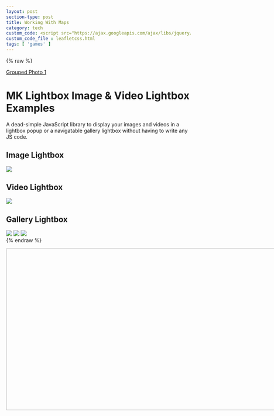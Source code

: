 ```yaml
---
layout: post
section-type: post
title: Working With Maps
category: tech
custom_code: <script src="https://ajax.googleapis.com/ajax/libs/jquery/1.10.2/jquery.min.js"></script><link rel="stylesheet" href="./css/colorbox.css"/> <link rel="stylesheet" href="https://www.cssscript.com/demo/gallery-lightbox-mk/mklb/css/mklb.css"/><link rel="stylesheet" href="https://unpkg.com/leaflet@1.7.1/dist/leaflet.css" integrity="sha512-xodZBNTC5n17Xt2atTPuE1HxjVMSvLVW9ocqUKLsCC5CXdbqCmblAshOMAS6/keqq/sMZMZ19scR4PsZChSR7A==" crossorigin=""/><script src="https://unpkg.com/leaflet@1.7.1/dist/leaflet.js" integrity="sha512-XQoYMqMTK8LvdxXYG3nZ448hOEQiglfqkJs1NOQV44cWnUrBc8PkAOcXy20w0vlaXaVUearIOBhiXZ5V3ynxwA==" crossorigin=""></script>
custom_code_file : leafletcss.html
tags: [ 'games' ]
---
```


<link
rel="stylesheet"
href="https://unpkg.com/leaflet@1.7.1/dist/leaflet.css"
integrity="sha384-VzLXTJGPSyTLX6d96AxgkKvE/LRb7ECGyTxuwtpjHnVWVZs2gp5RDjeM/tgBnVdM"
crossorigin="anonymous"
/>

<script src="./js/jquery.colorbox.js"></script>
<script src="https://unpkg.com/jquery@3.6.0/dist/jquery.min.js" integrity="sha384-vtXRMe3mGCbOeY7l30aIg8H9p3GdeSe4IFlP6G8JMa7o7lXvnz3GFKzPxzJdPfGK" crossorigin="anonymous"></script><script src="https://unpkg.com/leaflet@1.7.1/dist/leaflet.js" integrity="sha384-RFZC58YeKApoNsIbBxf4z6JJXmh+geBSgkCQXFyh+4tiFSJmJBt+2FbjxW7Ar16M" crossorigin="anonymous"></script>
{% raw %}
<!-- The day of the -->

<a class="group1" href="./assets/img/bg__photographer.jpg" title="Me and my grandfather on the Ohoopee.">Grouped Photo 1</a>

<div class="container">
<h1>MK Lightbox Image & Video Lightbox Examples</h1>
<p class="lead">A dead-simple JavaScript library to display your images and videos in a lightbox popup or a navigatable gallery lightbox without having to write any JS code.</p>
<h2>Image Lightbox</h2>
<img id="i1" class="mklbItem demo" src="https://source.unsplash.com/p9t7g5ORALs/600x450" />
<h2 id="i2" class="mklbItem demo" data-video-src="https://www.jqueryscript.net/dummy/1.mp4">Video Lightbox</h2>
<img id="i3" class="mklbItem demo" src="https://source.unsplash.com/8CucspHlerY/600x450" data-video-src="https://www.jqueryscript.net/dummy/1.mp4" />
<h2>Gallery Lightbox</h2>
<img id="i4" class="mklbItem demo" src="https://source.unsplash.com/p9t7g5ORALs/600x450" data-gallery="gallery1" />
<img id="i5" class="mklbItem demo" src="https://source.unsplash.com/8CucspHlerY/600x450" data-gallery="gallery1" />
<img id="i6" class="mklbItem demo" src="https://source.unsplash.com/cylcICfV7Bs/600x450" data-gallery="gallery1" />
</div>
{% endraw %}
<script>
$(document).ready(function(){
//Examples of how to assign the Colorbox event to elements
$(".group1").colorbox({rel:'group1'});
$(".group2").colorbox({rel:'group2', transition:"fade"});
$(".group3").colorbox({rel:'group3', transition:"none", width:"75%", height:"75%"});
$(".group4").colorbox({rel:'group4', slideshow:true});
$(".ajax").colorbox();
$(".youtube").colorbox({iframe:true, innerWidth:640, innerHeight:390});
$(".vimeo").colorbox({iframe:true, innerWidth:500, innerHeight:409});
$(".iframe").colorbox({iframe:true, width:"80%", height:"80%"});
$(".inline").colorbox({inline:true, width:"50%"});
$(".callbacks").colorbox({
onOpen:function(){ alert('onOpen: colorbox is about to open'); },
onLoad:function(){ alert('onLoad: colorbox has started to load the targeted content'); },
onComplete:function(){ alert('onComplete: colorbox has displayed the loaded content'); },
onCleanup:function(){ alert('onCleanup: colorbox has begun the close process'); },
onClosed:function(){ alert('onClosed: colorbox has completely closed'); }
});

$('.non-retina').colorbox({rel:'group5', transition:'none'})
$('.retina').colorbox({rel:'group5', transition:'none', retinaImage:true, retinaUrl:true});

//Example of preserving a JavaScript event for inline calls.
$("#click").click(function(){ 
$('#click').css({"background-color":"#f00", "color":"#fff", "cursor":"inherit"}).text("Open this window again and this message will still be here.");
return false;
});
});
</script>
<script src="https://www.cssscript.com/demo/gallery-lightbox-mk/mklb/js/mklb.js"></script>

<script>
function imageclicktest() {
document.getElementById('i1').click();
//  document.getElementById("demo").innerHTML = "Hello World";
}
</script>
<!-- Lightobx issuse -->
<div id="map" style="width: 800px; height: 440px; border: 1px solid #AAA;"></div>

<script type='text/javascript' src='maps/markers.js'></script>
<!--<script type='text/javascript' src='maps/leaf-demo.js'></script>
-->
<script type="text/javascript" src="us-states.js"></script>

<script type="text/javascript">

var map = L.map('map').setView([37.8, -96], 4);


L.tileLayer('https://api.mapbox.com/styles/v1/{id}/tiles/{z}/{x}/{y}?access_token=pk.eyJ1IjoibWFwYm94IiwiYSI6ImNpejY4NXVycTA2emYycXBndHRqcmZ3N3gifQ.rJcFIG214AriISLbB6B5aw', {
maxZoom: 18,
attribution: 'Map data &copy; <a href="https://www.openstreetmap.org/copyright">OpenStreetMap</a> contributors, ' +
'Imagery © <a href="https://www.mapbox.com/">Mapbox</a>',
id: 'mapbox/light-v9',
tileSize: 512,
zoomOffset: -1
}).addTo(map);

//script for icons
var StateIcon = L.Icon.extend({
options: {
//iconSize:     [38, 95],
//iconAnchor:   [22, 94],
//popupAnchor:  [-3, -76]
}
});

var greenIcon = new StateIcon({iconUrl: 'leaf-green.png'}),
alabamaIcon = new StateIcon({iconUrl: './images/alabama.png'}),
alaskaIcon = new StateIcon({iconUrl: './images/alaska.png'}),
arizonaIcon = new StateIcon({iconUrl: './images/arizona.png'}),
californiaIcon = new StateIcon({iconUrl: './images/california.png'}),
coloradoIcon = new StateIcon({iconUrl: './images/colorado.png'}),
ConnecticutIcon = new StateIcon({iconUrl: './images/connecticut.png'}),
floridaIcon = new StateIcon({iconUrl: './images/florida.png'}),
texasIcon = new StateIcon({iconUrl: './images/texas.png'}),
puertoricoIcon = new StateIcon({iconUrl: './images/puertorico.png'});

L.marker([32.576225,-86.680735], {icon: alabamaIcon}).bindPopup("Alabama").addTo(map);
L.marker([64.4459613,-149.680909], {icon: alaskaIcon}).bindPopup("Alaska").addTo(map);
L.marker([34.395342,-111.763275], {icon: arizonaIcon}).bindPopup("Arizona").addTo(map);
L.marker([35.2048883,-92.4479108], {icon: floridaIcon}).bindPopup("Arkansas").addTo(map);
L.marker([36.7014631,-118.755997], {icon: californiaIcon}).bindPopup("California").addTo(map);
L.marker([38.7251776,-105.607716], {icon: coloradoIcon}).bindPopup("Colorado").addTo(map);
L.marker([41.6500201,-72.7342163], {icon: ConnecticutIcon}).bindPopup("Connecticut").addTo(map);
L.marker([38.6920451,-75.4013315], {icon: floridaIcon}).bindPopup("Delaware").addTo(map);
L.marker([38.8937936,-76.9879976], {icon: floridaIcon}).bindPopup("District of Columbia").addTo(map);
L.marker([27.7567667,-81.4639835], {icon: floridaIcon}).bindPopup("Florida <button onclick=\"imageclicktest()\">Click me!</button><h2 class=\"mklbItem demo\" data-video-src=\"https:\/\/www.jqueryscript.net\/dummy\/1.mp4\">Video Lightbox</h2>").addTo(map);
L.marker([32.3293809,-83.1137366], {icon: floridaIcon}).bindPopup("Georgia").addTo(map);
L.marker([47.2868352,-120.212613], {icon: floridaIcon}).bindPopup("Washington").addTo(map);
L.marker([19.5872677,-155.4268897], {icon: floridaIcon}).bindPopup("Hawaii").addTo(map);
L.marker([43.6447642,-114.015407], {icon: floridaIcon}).bindPopup("Idaho").addTo(map);
L.marker([40.0796606,-89.4337288], {icon: floridaIcon}).bindPopup("Illinois").addTo(map);
L.marker([40.3270127,-86.1746933], {icon: floridaIcon}).bindPopup("Indiana").addTo(map);
L.marker([41.9216734,-93.3122705], {icon: floridaIcon}).bindPopup("Iowa").addTo(map);
L.marker([38.27312,-98.5821872], {icon: floridaIcon}).bindPopup("Kansas").addTo(map);
L.marker([37.5726028,-85.1551411], {icon: floridaIcon}).bindPopup("Kentucky").addTo(map);
L.marker([30.8703881,-92.007126], {icon: floridaIcon}).bindPopup("Louisiana").addTo(map);
L.marker([45.709097,-68.8590201], {icon: floridaIcon}).bindPopup("Maine").addTo(map);
L.marker([39.5162234,-76.9382069], {icon: floridaIcon}).bindPopup("Maryland").addTo(map);
L.marker([42.3788774,-72.032366], {icon: floridaIcon}).bindPopup("Massachusetts").addTo(map);
L.marker([43.6211955,-84.6824346], {icon: floridaIcon}).bindPopup("Michigan").addTo(map);
L.marker([45.9896587,-94.6113288], {icon: floridaIcon}).bindPopup("Minnesota").addTo(map);
L.marker([32.9715645,-89.7348497], {icon: floridaIcon}).bindPopup("Mississippi").addTo(map);
L.marker([38.7604815,-92.5617875], {icon: floridaIcon}).bindPopup("Missouri").addTo(map);
L.marker([47.3752671,-109.638757], {icon: floridaIcon}).bindPopup("Montana").addTo(map);
L.marker([41.7370229,-99.5873816], {icon: floridaIcon}).bindPopup("Nebraska").addTo(map);
L.marker([39.5158825,-116.8537227], {icon: floridaIcon}).bindPopup("Nevada").addTo(map);
L.marker([43.4849133,-71.6553992], {icon: floridaIcon}).bindPopup("New Hampshire").addTo(map);
L.marker([40.0757384,-74.4041622], {icon: floridaIcon}).bindPopup("New Jersey").addTo(map);
L.marker([34.5708167,-105.993007], {icon: floridaIcon}).bindPopup("New Mexico").addTo(map);
L.marker([40.7127281,-74.0060152], {icon: floridaIcon}).bindPopup("New York").addTo(map);
L.marker([35.6729639,-79.0392919], {icon: floridaIcon}).bindPopup("North Carolina").addTo(map);
L.marker([47.6201461,-100.540737], {icon: floridaIcon}).bindPopup("North Dakota").addTo(map);
L.marker([40.2253569,-82.6881395], {icon: floridaIcon}).bindPopup("Ohio").addTo(map);
L.marker([34.9550817,-97.2684063], {icon: floridaIcon}).bindPopup("Oklahoma").addTo(map);
L.marker([43.9792797,-120.737257], {icon: floridaIcon}).bindPopup("Oregon").addTo(map);
L.marker([40.9699889,-77.7278831], {icon: floridaIcon}).bindPopup("Pennsylvania").addTo(map);
L.marker([41.7962409,-71.5992372], {icon: floridaIcon}).bindPopup("Rhode Island").addTo(map);
L.marker([33.6874388,-80.4363743], {icon: floridaIcon}).bindPopup("South Carolina").addTo(map);
L.marker([44.6471761,-100.348761], {icon: floridaIcon}).bindPopup("South Dakota").addTo(map);
L.marker([35.7730076,-86.2820081], {icon: floridaIcon}).bindPopup("Tennessee").addTo(map);
L.marker([31.8160381,-99.5120986], {icon: texasIcon}).bindPopup("Texas").addTo(map);
L.marker([39.4225192,-111.714358], {icon: floridaIcon}).bindPopup("Utah").addTo(map);
L.marker([44.5990718,-72.5002608], {icon: floridaIcon}).bindPopup("Vermont").addTo(map);
L.marker([37.1232245,-78.4927721], {icon: floridaIcon}).bindPopup("Virginia").addTo(map);
//L.marker([38.8950368,-77.0365427], {icon: floridaIcon}).bindPopup("Washington").addTo(map);
L.marker([38.4758406,-80.8408415], {icon: floridaIcon}).bindPopup("West Virginia").addTo(map);
L.marker([44.4308975,-89.6884637], {icon: floridaIcon}).bindPopup("Wisconsin").addTo(map);
L.marker([43.1700264,-107.568534], {icon: floridaIcon}).bindPopup("Wyoming").addTo(map);
L.marker([18.2214149,-66.4132818], {icon: puertoricoIcon}).bindPopup("Puerto Rico <button onclick=\"imageclicktest()\">Click me!</button><h2 class=\"mklbItem demo\" data-video-src=\"https:\/\/www.jqueryscript.net\/dummy\/1.mp4\">Video Lightbox</h2>").addTo(map);


// control that shows state info on hover
var info = L.control();

info.onAdd = function (map) {
this._div = L.DomUtil.create('div', 'info');
this.update();
return this._div;
};

info.update = function (props) {
this._div.innerHTML = '<h4>US Population Density</h4>' +  (props ?
'<b>' + props.name + '</b><br />' + props.density + ' people / mi<sup>2</sup>'
: 'Hover over a state');
};

info.addTo(map);

function onEachFeature(feature, layer) {
var popupContent = "<p>I started out as a GeoJSON " +
feature.geometry.type + ", but now I'm a Leaflet vector!</p>";

if (feature.properties && feature.properties.popupContent) {
popupContent += feature.properties.popupContent;
}

layer.bindPopup(popupContent);
}
// get color depending on population density value
function getColor(d) {
return d > 1000 ? '#800026' :
d > 500  ? '#BD0026' :
d > 200  ? '#E31A1C' :
d > 100  ? '#FC4E2A' :
d > 50   ? '#FD8D3C' :
d > 20   ? '#FEB24C' :
d > 10   ? '#FED976' :
'#FFEDA0';
}

function style(feature) {
return {
weight: 2,
opacity: 1,
color: 'white',
dashArray: '3',
fillOpacity: 0.7,
fillColor: getColor(feature.properties.density)
};
}

function highlightFeature(e) {
var layer = e.target;

layer.setStyle({
weight: 5,
color: '#666',
dashArray: '',
fillOpacity: 0.7
});

if (!L.Browser.ie && !L.Browser.opera && !L.Browser.edge) {
layer.bringToFront();
}

info.update(layer.feature.properties);
}

var geojson;

function resetHighlight(e) {
geojson.resetStyle(e.target);
info.update();
}

function zoomToFeature(e) {
map.fitBounds(e.target.getBounds());
}

function onEachFeature(feature, layer) {
layer.on({
mouseover: highlightFeature,
mouseout: resetHighlight,
click: zoomToFeature
});
}

geojson = L.geoJson(statesData, {
style: style,
onEachFeature: onEachFeature
}).addTo(map);

map.attributionControl.addAttribution('Population data &copy; <a href="http://census.gov/">US Census Bureau</a>');

/*	function onEachFeature(feature, layer) {
var popupContent = "<p>I started out as a GeoJSON " +
feature.geometry.type + ", but now I'm a Leaflet vector!</p>";

if (feature.properties && feature.properties.popupContent) {
popupContent += feature.properties.popupContent;
}

layer.bindPopup(popupContent);
}
*/
L.geoJSON(bicycleRental, {

style: function (feature) {
return feature.properties && feature.properties.style;
},

onEachFeature: onEachFeature,

pointToLayer: function (feature, latlng) {
return L.circleMarker(latlng, {
radius: 8,
fillColor: "#ff7800",
color: "#000",
weight: 1,
opacity: 1,
fillOpacity: 0.8
});
}
}).addTo(map);

var legend = L.control({position: 'bottomright'});

legend.onAdd = function (map) {

var div = L.DomUtil.create('div', 'info legend'),
grades = [0, 10, 20, 50, 100, 200, 500, 1000],
labels = [],
from, to;

for (var i = 0; i < grades.length; i++) {
from = grades[i];
to = grades[i + 1];

labels.push(
'<i style="background:' + getColor(from + 1) + '"></i> ' +
from + (to ? '&ndash;' + to : '+'));
}

div.innerHTML = labels.join('<br>');
return div;
};

legend.addTo(map);

</script>
